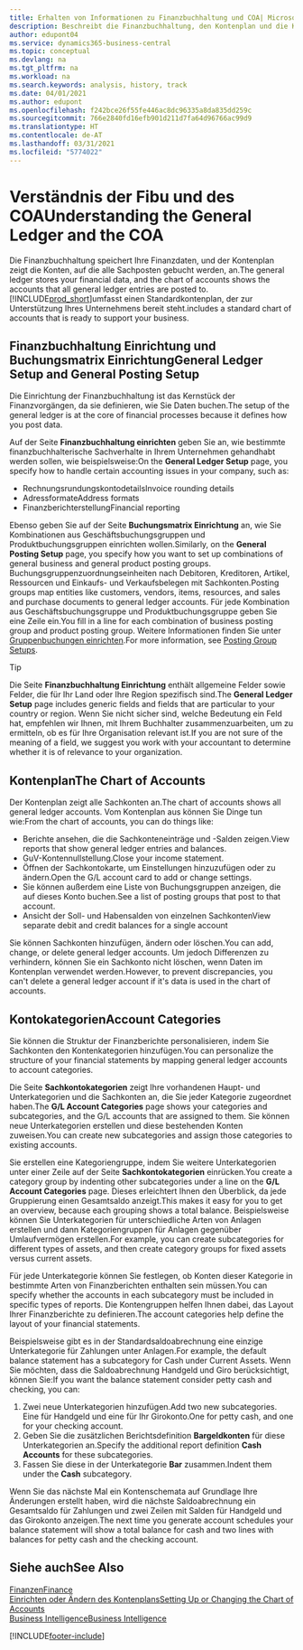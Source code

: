 ```yaml
---
title: Erhalten von Informationen zu Finanzbuchhaltung und COA| Microsoft Docs
description: Beschreibt die Finanzbuchhaltung, den Kontenplan und die Kontokategorien.
author: edupont04
ms.service: dynamics365-business-central
ms.topic: conceptual
ms.devlang: na
ms.tgt_pltfrm: na
ms.workload: na
ms.search.keywords: analysis, history, track
ms.date: 04/01/2021
ms.author: edupont
ms.openlocfilehash: f242bce26f55fe446ac8dc96335a8da835dd259c
ms.sourcegitcommit: 766e2840fd16efb901d211d7fa64d96766ac99d9
ms.translationtype: HT
ms.contentlocale: de-AT
ms.lasthandoff: 03/31/2021
ms.locfileid: "5774022"
---
```

# <a name="understanding-the-general-ledger-and-the-coa"></a><span data-ttu-id="0f2e3-103">Verständnis der Fibu und des COA</span><span class="sxs-lookup"><span data-stu-id="0f2e3-103">Understanding the General Ledger and the COA</span></span>

<span data-ttu-id="0f2e3-104">Die Finanzbuchhaltung speichert Ihre Finanzdaten, und der Kontenplan zeigt die Konten, auf die alle Sachposten gebucht werden, an.</span><span class="sxs-lookup"><span data-stu-id="0f2e3-104">The general ledger stores your financial data, and the chart of accounts shows the accounts that all general ledger entries are posted to.</span></span> [!INCLUDE[prod_short](includes/prod_short.md)]<span data-ttu-id="0f2e3-105">umfasst einen Standardkontenplan, der zur Unterstützung Ihres Unternehmens bereit steht.</span><span class="sxs-lookup"><span data-stu-id="0f2e3-105">includes a standard chart of accounts that is ready to support your business.</span></span>

## <a name="general-ledger-setup-and-general-posting-setup"></a><span data-ttu-id="0f2e3-106">Finanzbuchhaltung Einrichtung und Buchungsmatrix Einrichtung</span><span class="sxs-lookup"><span data-stu-id="0f2e3-106">General Ledger Setup and General Posting Setup</span></span>

<span data-ttu-id="0f2e3-107">Die Einrichtung der Finanzbuchhaltung ist das Kernstück der Finanzvorgängen, da sie definieren, wie Sie Daten buchen.</span><span class="sxs-lookup"><span data-stu-id="0f2e3-107">The setup of the general ledger is at the core of financial processes because it defines how you post data.</span></span>  

<span data-ttu-id="0f2e3-108">Auf der Seite **Finanzbuchhaltung einrichten** geben Sie an, wie bestimmte finanzbuchhalterische Sachverhalte in Ihrem Unternehmen gehandhabt werden sollen, wie beispielsweise:</span><span class="sxs-lookup"><span data-stu-id="0f2e3-108">On the **General Ledger Setup** page, you specify how to handle certain accounting issues in your company, such as:</span></span>  

* <span data-ttu-id="0f2e3-109">Rechnungsrundungskontodetails</span><span class="sxs-lookup"><span data-stu-id="0f2e3-109">Invoice rounding details</span></span>  
* <span data-ttu-id="0f2e3-110">Adressformate</span><span class="sxs-lookup"><span data-stu-id="0f2e3-110">Address formats</span></span>  
* <span data-ttu-id="0f2e3-111">Finanzberichterstellung</span><span class="sxs-lookup"><span data-stu-id="0f2e3-111">Financial reporting</span></span>  

<span data-ttu-id="0f2e3-112">Ebenso geben Sie auf der Seite **Buchungsmatrix Einrichtung** an, wie Sie Kombinationen aus Geschäftsbuchungsgruppen und Produktbuchungsgruppen einrichten wollen.</span><span class="sxs-lookup"><span data-stu-id="0f2e3-112">Similarly, on the **General Posting Setup** page, you specify how you want to set up combinations of general business and general product posting groups.</span></span> <span data-ttu-id="0f2e3-113">Buchungsgruppenzuordnungseinheiten nach Debitoren, Kreditoren, Artikel, Ressourcen und Einkaufs- und Verkaufsbelegen mit Sachkonten.</span><span class="sxs-lookup"><span data-stu-id="0f2e3-113">Posting groups map entities like customers, vendors, items, resources, and sales and purchase documents to general ledger accounts.</span></span> <span data-ttu-id="0f2e3-114">Für jede Kombination aus Geschäftsbuchungsgruppe und Produktbuchungsgruppe geben Sie eine Zeile ein.</span><span class="sxs-lookup"><span data-stu-id="0f2e3-114">You fill in a line for each combination of business posting group and product posting group.</span></span> <span data-ttu-id="0f2e3-115">Weitere Informationen finden Sie unter [Gruppenbuchungen einrichten](finance-posting-groups.md).</span><span class="sxs-lookup"><span data-stu-id="0f2e3-115">For more information, see [Posting Group Setups](finance-posting-groups.md).</span></span>  

> [!TIP]
> <span data-ttu-id="0f2e3-116">Die Seite **Finanzbuchhaltung Einrichtung** enthält allgemeine Felder sowie Felder, die für Ihr Land oder Ihre Region spezifisch sind.</span><span class="sxs-lookup"><span data-stu-id="0f2e3-116">The **General Ledger Setup** page includes generic fields and fields that are particular to your country or region.</span></span> <span data-ttu-id="0f2e3-117">Wenn Sie nicht sicher sind, welche Bedeutung ein Feld hat, empfehlen wir Ihnen, mit Ihrem Buchhalter zusammenzuarbeiten, um zu ermitteln, ob es für Ihre Organisation relevant ist.</span><span class="sxs-lookup"><span data-stu-id="0f2e3-117">If you are not sure of the meaning of a field, we suggest you work with your accountant to determine whether it is of relevance to your organization.</span></span>  

## <a name="the-chart-of-accounts"></a><span data-ttu-id="0f2e3-118">Kontenplan</span><span class="sxs-lookup"><span data-stu-id="0f2e3-118">The Chart of Accounts</span></span>

<span data-ttu-id="0f2e3-119">Der Kontenplan zeigt alle Sachkonten an.</span><span class="sxs-lookup"><span data-stu-id="0f2e3-119">The chart of accounts shows all general ledger accounts.</span></span> <span data-ttu-id="0f2e3-120">Vom Kontenplan aus können Sie Dinge tun wie:</span><span class="sxs-lookup"><span data-stu-id="0f2e3-120">From the chart of accounts, you can do things like:</span></span>  

* <span data-ttu-id="0f2e3-121">Berichte ansehen, die die Sachkonteneinträge und -Salden zeigen.</span><span class="sxs-lookup"><span data-stu-id="0f2e3-121">View reports that show general ledger entries and balances.</span></span>  
* <span data-ttu-id="0f2e3-122">GuV-Kontennullstellung.</span><span class="sxs-lookup"><span data-stu-id="0f2e3-122">Close your income statement.</span></span>  
* <span data-ttu-id="0f2e3-123">Öffnen der Sachkontokarte, um Einstellungen hinzuzufügen oder zu ändern.</span><span class="sxs-lookup"><span data-stu-id="0f2e3-123">Open the G/L account card to add or change settings.</span></span>  
* <span data-ttu-id="0f2e3-124">Sie können außerdem eine Liste von Buchungsgruppen anzeigen, die auf dieses Konto buchen.</span><span class="sxs-lookup"><span data-stu-id="0f2e3-124">See a list of posting groups that post to that account.</span></span>
* <span data-ttu-id="0f2e3-125">Ansicht der Soll- und Habensalden von einzelnen Sachkonten</span><span class="sxs-lookup"><span data-stu-id="0f2e3-125">View separate debit and credit balances for a single account</span></span>  

<span data-ttu-id="0f2e3-126">Sie können Sachkonten hinzufügen, ändern oder löschen.</span><span class="sxs-lookup"><span data-stu-id="0f2e3-126">You can add, change, or delete general ledger accounts.</span></span> <span data-ttu-id="0f2e3-127">Um jedoch Differenzen zu verhindern, können Sie ein Sachkonto nicht löschen, wenn Daten im Kontenplan verwendet werden.</span><span class="sxs-lookup"><span data-stu-id="0f2e3-127">However, to prevent discrepancies, you can't delete a general ledger account if it's data is used in the chart of accounts.</span></span>  

## <a name="account-categories"></a><span data-ttu-id="0f2e3-128">Kontokategorien</span><span class="sxs-lookup"><span data-stu-id="0f2e3-128">Account Categories</span></span>

<span data-ttu-id="0f2e3-129">Sie können die Struktur der Finanzberichte personalisieren, indem Sie Sachkonten den Kontenkategorien hinzufügen.</span><span class="sxs-lookup"><span data-stu-id="0f2e3-129">You can personalize the structure of your financial statements by mapping general ledger accounts to account categories.</span></span>  

<span data-ttu-id="0f2e3-130">Die Seite **Sachkontokategorien** zeigt Ihre vorhandenen Haupt- und Unterkategorien und die Sachkonten an, die Sie jeder Kategorie zugeordnet haben.</span><span class="sxs-lookup"><span data-stu-id="0f2e3-130">The **G/L Account Categories** page shows your categories and subcategories, and the G/L accounts that are assigned to them.</span></span> <span data-ttu-id="0f2e3-131">Sie können neue Unterkategorien erstellen und diese bestehenden Konten zuweisen.</span><span class="sxs-lookup"><span data-stu-id="0f2e3-131">You can create new subcategories and assign those categories to existing accounts.</span></span>  

<span data-ttu-id="0f2e3-132">Sie erstellen eine Kategoriengruppe, indem Sie weitere Unterkategorien unter einer Zeile auf der Seite **Sachkontokategorien** einrücken.</span><span class="sxs-lookup"><span data-stu-id="0f2e3-132">You create a category group by indenting other subcategories under a line on the **G/L Account Categories** page.</span></span> <span data-ttu-id="0f2e3-133">Dieses erleichtert Ihnen den Überblick, da jede Gruppierung einen Gesamtsaldo anzeigt.</span><span class="sxs-lookup"><span data-stu-id="0f2e3-133">This makes it easy for you to get an overview, because each grouping shows a total balance.</span></span> <span data-ttu-id="0f2e3-134">Beispielsweise können Sie Unterkategorien für unterschiedliche Arten von Anlagen erstellen und dann Kategoriengruppen für Anlagen gegenüber Umlaufvermögen erstellen.</span><span class="sxs-lookup"><span data-stu-id="0f2e3-134">For example, you can create subcategories for different types of assets, and then create category groups for fixed assets versus current assets.</span></span>  

<span data-ttu-id="0f2e3-135">Für jede Unterkategorie können Sie festlegen, ob Konten dieser Kategorie in bestimmte Arten von Finanzberichten enthalten sein müssen.</span><span class="sxs-lookup"><span data-stu-id="0f2e3-135">You can specify whether the accounts in each subcategory must be included in specific types of reports.</span></span> <span data-ttu-id="0f2e3-136">Die Kontengruppen helfen Ihnen dabei, das Layout Ihrer Finanzberichte zu definieren.</span><span class="sxs-lookup"><span data-stu-id="0f2e3-136">The account categories help define the layout of your financial statements.</span></span>  

<span data-ttu-id="0f2e3-137">Beispielsweise gibt es in der Standardsaldoabrechnung eine einzige Unterkategorie für Zahlungen unter Anlagen.</span><span class="sxs-lookup"><span data-stu-id="0f2e3-137">For example, the default balance statement has a subcategory for Cash under Current Assets.</span></span> <span data-ttu-id="0f2e3-138">Wenn Sie möchten, dass die Saldoabrechnung Handgeld und Giro berücksichtigt, können Sie:</span><span class="sxs-lookup"><span data-stu-id="0f2e3-138">If you want the balance statement consider petty cash and checking, you can:</span></span>  

1. <span data-ttu-id="0f2e3-139">Zwei neue Unterkategorien hinzufügen.</span><span class="sxs-lookup"><span data-stu-id="0f2e3-139">Add two new subcategories.</span></span> <span data-ttu-id="0f2e3-140">Eine für Handgeld und eine für Ihr Girokonto.</span><span class="sxs-lookup"><span data-stu-id="0f2e3-140">One for petty cash, and one for your checking account.</span></span>  
2. <span data-ttu-id="0f2e3-141">Geben Sie die zusätzlichen Berichtsdefinition **Bargeldkonten** für diese Unterkategorien an.</span><span class="sxs-lookup"><span data-stu-id="0f2e3-141">Specify the additional report definition **Cash Accounts** for these subcategories.</span></span>  
3. <span data-ttu-id="0f2e3-142">Fassen Sie diese in der Unterkategorie **Bar** zusammen.</span><span class="sxs-lookup"><span data-stu-id="0f2e3-142">Indent them under the **Cash** subcategory.</span></span>  

<span data-ttu-id="0f2e3-143">Wenn Sie das nächste Mal ein Kontenschemata auf Grundlage Ihre Änderungen erstellt haben, wird die nächste Saldoabrechnung ein Gesamtsaldo für Zahlungen und zwei Zeilen mit Salden für Handgeld und das Girokonto anzeigen.</span><span class="sxs-lookup"><span data-stu-id="0f2e3-143">The next time you generate account schedules your balance statement will show a total balance for cash and two lines with balances for petty cash and the checking account.</span></span>  

## <a name="see-also"></a><span data-ttu-id="0f2e3-144">Siehe auch</span><span class="sxs-lookup"><span data-stu-id="0f2e3-144">See Also</span></span>

[<span data-ttu-id="0f2e3-145">Finanzen</span><span class="sxs-lookup"><span data-stu-id="0f2e3-145">Finance</span></span>](finance.md)  
[<span data-ttu-id="0f2e3-146">Einrichten oder Ändern des Kontenplans</span><span class="sxs-lookup"><span data-stu-id="0f2e3-146">Setting Up or Changing the Chart of Accounts</span></span>](finance-setup-chart-accounts.md)  
[<span data-ttu-id="0f2e3-147">Business Intelligence</span><span class="sxs-lookup"><span data-stu-id="0f2e3-147">Business Intelligence</span></span>](bi.md)  


[!INCLUDE[footer-include](includes/footer-banner.md)]